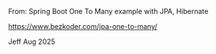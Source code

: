 From: Spring Boot One To Many example with JPA, Hibernate

https://www.bezkoder.com/jpa-one-to-many/

Jeff Aug 2025
